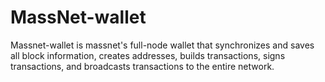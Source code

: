 # MassNet-wallet
Massnet-wallet is massnet's full-node wallet that synchronizes and saves all block information, creates addresses, builds transactions, signs transactions, and broadcasts transactions to the entire network.
